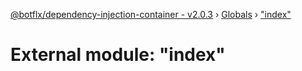 [@botflx/dependency-injection-container - v2.0.3](../README.md) › [Globals](../globals.md) › ["index"](_index_.md)

# External module: "index"


